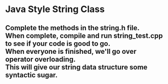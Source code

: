 <h1>
Java Style String Class
</h1>

<h2>
Complete the methods in the string.h file. <br>
When complete, compile and run string_test.cpp to see if your code is good to go. <br>
When everyone is finished, we'll go over operator overloading. <br> 
This will give our string data structure some syntactic sugar. <br>
</h2>
